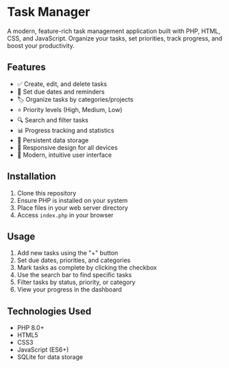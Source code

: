 # Task Manager

A modern, feature-rich task management application built with PHP, HTML, CSS, and JavaScript. Organize your tasks, set priorities, track progress, and boost your productivity.

## Features

- ✅ Create, edit, and delete tasks
- 📅 Set due dates and reminders
- 🏷️ Organize tasks by categories/projects
- ⭐ Priority levels (High, Medium, Low)
- 🔍 Search and filter tasks
- 📊 Progress tracking and statistics
- 💾 Persistent data storage
- 📱 Responsive design for all devices
- 🎨 Modern, intuitive user interface

## Installation

1. Clone this repository
2. Ensure PHP is installed on your system
3. Place files in your web server directory
4. Access `index.php` in your browser

## Usage

1. Add new tasks using the "+" button
2. Set due dates, priorities, and categories
3. Mark tasks as complete by clicking the checkbox
4. Use the search bar to find specific tasks
5. Filter tasks by status, priority, or category
6. View your progress in the dashboard

## Technologies Used

- PHP 8.0+
- HTML5
- CSS3
- JavaScript (ES6+)
- SQLite for data storage